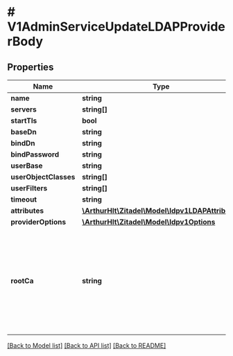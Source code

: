 # # V1AdminServiceUpdateLDAPProviderBody

## Properties

Name | Type | Description | Notes
------------ | ------------- | ------------- | -------------
**name** | **string** |  | [optional]
**servers** | **string[]** |  | [optional]
**startTls** | **bool** |  | [optional]
**baseDn** | **string** |  | [optional]
**bindDn** | **string** |  | [optional]
**bindPassword** | **string** |  | [optional]
**userBase** | **string** |  | [optional]
**userObjectClasses** | **string[]** |  | [optional]
**userFilters** | **string[]** |  | [optional]
**timeout** | **string** |  | [optional]
**attributes** | [**\ArthurHlt\Zitadel\Model\Idpv1LDAPAttributes**](Idpv1LDAPAttributes.md) |  | [optional]
**providerOptions** | [**\ArthurHlt\Zitadel\Model\Idpv1Options**](Idpv1Options.md) |  | [optional]
**rootCa** | **string** | Root_ca is for self signing certificates for TLS connections to LDAP servers it is intended to be filled with a .pem file. | [optional]

[[Back to Model list]](../../README.md#models) [[Back to API list]](../../README.md#endpoints) [[Back to README]](../../README.md)
